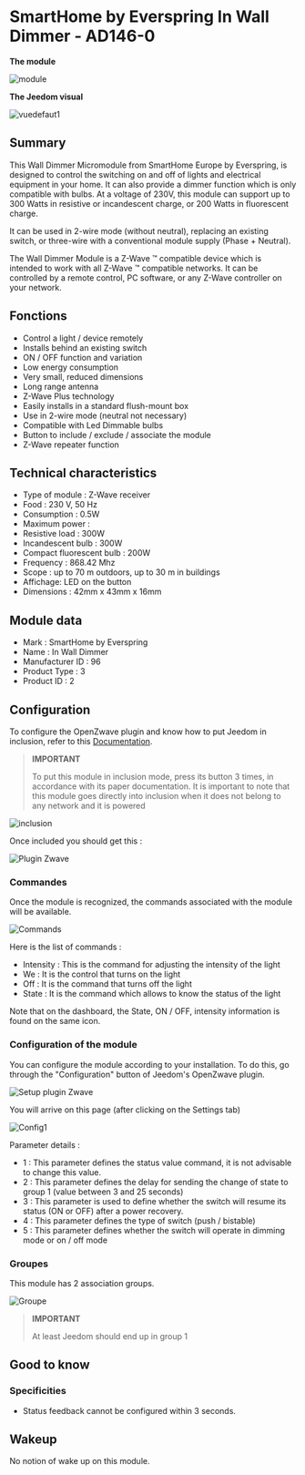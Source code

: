# SmartHome by Everspring In Wall Dimmer - AD146-0

**The module**

![module](images/smarthomebyeverspring.AD146-0/module.jpg)

**The Jeedom visual**

![vuedefaut1](images/smarthomebyeverspring.AD146-0/vuedefaut1.jpg)

## Summary

This Wall Dimmer Micromodule from SmartHome Europe by Everspring, is designed to control the switching on and off of lights and electrical equipment in your home. It can also provide a dimmer function which is only compatible with bulbs. At a voltage of 230V, this module can support up to 300 Watts in resistive or incandescent charge, or 200 Watts in fluorescent charge.

It can be used in 2-wire mode (without neutral), replacing an existing switch, or three-wire with a conventional module supply (Phase + Neutral).

The Wall Dimmer Module is a Z-Wave ™ compatible device which is intended to work with all Z-Wave ™ compatible networks. It can be controlled by a remote control, PC software, or any Z-Wave controller on your network.

## Fonctions

-   Control a light / device remotely
-   Installs behind an existing switch
-   ON / OFF function and variation
-   Low energy consumption
-   Very small, reduced dimensions
-   Long range antenna
-   Z-Wave Plus technology
-   Easily installs in a standard flush-mount box
-   Use in 2-wire mode (neutral not necessary)
-   Compatible with Led Dimmable bulbs
-   Button to include / exclude / associate the module
-   Z-Wave repeater function

## Technical characteristics

-   Type of module : Z-Wave receiver
-   Food : 230 V, 50 Hz
-   Consumption : 0.5W
-   Maximum power :
-   Resistive load : 300W
-   Incandescent bulb : 300W
-   Compact fluorescent bulb : 200W
-   Frequency : 868.42 Mhz
-   Scope : up to 70 m outdoors, up to 30 m in buildings
-   Affichage: LED on the button
-   Dimensions : 42mm x 43mm x 16mm

## Module data

-   Mark : SmartHome by Everspring
-   Name : In Wall Dimmer
-   Manufacturer ID : 96
-   Product Type : 3
-   Product ID : 2

## Configuration

To configure the OpenZwave plugin and know how to put Jeedom in inclusion, refer to this [Documentation](https://doc.jeedom.com/en_US/plugins/automation%20protocol/openzwave/).

> **IMPORTANT**
>
> To put this module in inclusion mode, press its button 3 times, in accordance with its paper documentation. It is important to note that this module goes directly into inclusion when it does not belong to any network and it is powered

![inclusion](images/smarthomebyeverspring.AD146-0/inclusion.jpg)

Once included you should get this :

![Plugin Zwave](images/smarthomebyeverspring.AD146-0/information.jpg)

### Commandes

Once the module is recognized, the commands associated with the module will be available.

![Commands](images/smarthomebyeverspring.AD146-0/commandes.jpg)

Here is the list of commands :

-   Intensity : This is the command for adjusting the intensity of the light
-   We : It is the control that turns on the light
-   Off : It is the command that turns off the light
-   State : It is the command which allows to know the status of the light

Note that on the dashboard, the State, ON / OFF, intensity information is found on the same icon.

### Configuration of the module

You can configure the module according to your installation. To do this, go through the "Configuration" button of Jeedom's OpenZwave plugin.

![Setup plugin Zwave](images/plugin/bouton_configuration.jpg)

You will arrive on this page (after clicking on the Settings tab)

![Config1](images/smarthomebyeverspring.AD146-0/config1.jpg)

Parameter details :

-   1 : This parameter defines the status value command, it is not advisable to change this value.
-   2 : This parameter defines the delay for sending the change of state to group 1 (value between 3 and 25 seconds)
-   3 : This parameter is used to define whether the switch will resume its status (ON or OFF) after a power recovery.
-   4 : This parameter defines the type of switch (push / bistable)
-   5 : This parameter defines whether the switch will operate in dimming mode or on / off mode

### Groupes

This module has 2 association groups.

![Groupe](images/smarthomebyeverspring.AD146-0/groupe.jpg)

> **IMPORTANT**
>
> At least Jeedom should end up in group 1

## Good to know

### Specificities

-   Status feedback cannot be configured within 3 seconds.

## Wakeup

No notion of wake up on this module.
